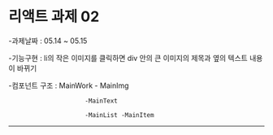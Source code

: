 # 리액트 과제 02 

-과제날짜 : 05.14 ~ 05.15 


-기능구현 : li의 작은 이미지를 클릭하면 div 안의 큰 이미지의 제목과 옆의 텍스트 내용이 바뀌기

-컴포넌트 구조 : MainWork - MainImg

                         -MainText

                         -MainList -MainItem

***
